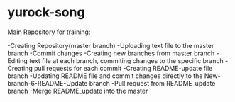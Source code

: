 # yurock-song
Main Repository for training:

-Creating Repository(master branch)
-Uploading text file to the master branch
-Commit changes
-Creating new branches from master branch
-Editing text file at each branch, commiting changes to the specific branch
-Creating pull requests for each commit
-Creating README-update file branch
-Updating README file and commit changes directly to the New-branch-6-README-Update branch
-Pull request from README_update branch
-Merge README_update into the master
